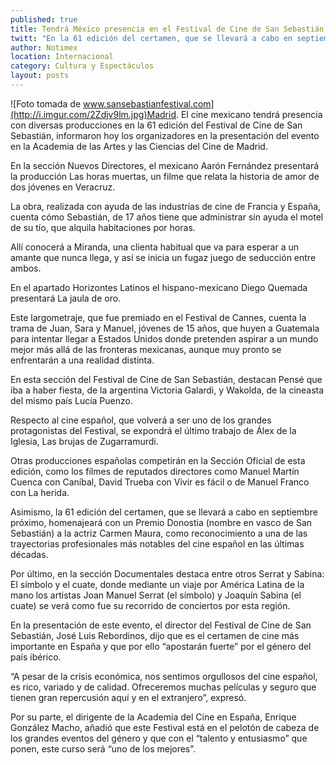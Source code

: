 ```yaml
---
published: true
title: Tendrá México presencia en el Festival de Cine de San Sebastián
twitt: "En la 61 edición del certamen, que se llevará a cabo en septiembre próximo, el cine mexicano tendrá presencia con diversas producciones."
author: Notimex
location: Internacional
category: Cultura y Espectáculos
layout: posts
---
```


![Foto tomada de www.sansebastianfestival.com](http://i.imgur.com/2Zdjv9lm.jpg)Madrid. El cine mexicano tendrá presencia con diversas producciones en la 61 edición del Festival de Cine de San Sebastián, informaron hoy los organizadores en la presentación del evento en la Academia de las Artes y las Ciencias del Cine de Madrid.

En la sección Nuevos Directores, el mexicano Aarón Fernández presentará la producción Las horas muertas, un filme que relata la historia de amor de dos jóvenes en Veracruz.

La obra, realizada con ayuda de las industrias de cine de Francia y España, cuenta cómo Sebastián, de 17 años tiene que administrar sin ayuda el motel de su tío, que alquila habitaciones por horas.

Allí conocerá a Miranda, una clienta habitual que va para esperar a un amante que nunca llega, y así se inicia un fugaz juego de seducción entre ambos.

En el apartado Horizontes Latinos el hispano-mexicano Diego Quemada presentará La jaula de oro.

Este largometraje, que fue premiado en el Festival de Cannes, cuenta la trama de Juan, Sara y Manuel, jóvenes de 15 años, que huyen a Guatemala para intentar llegar a Estados Unidos donde pretenden aspirar a un mundo mejor más allá de las fronteras mexicanas, aunque muy pronto se enfrentarán a una realidad distinta.

En esta sección del Festival de Cine de San Sebastián, destacan Pensé que iba a haber fiesta, de la argentina Victoria Galardi, y Wakolda, de la cineasta del mismo país Lucía Puenzo.

Respecto al cine español, que volverá a ser uno de los grandes protagonistas del Festival, se expondrá el último trabajo de Álex de la Iglesia, Las brujas de Zugarramurdi.

Otras producciones españolas competirán en la Sección Oficial de esta edición, como los filmes de reputados directores como Manuel Martín Cuenca con Caníbal, David Trueba con Vivir es fácil o de Manuel Franco con La herida.

Asimismo, la 61 edición del certamen, que se llevará a cabo en septiembre próximo, homenajeará con un Premio Donostia (nombre en vasco de San Sebastián) a la actriz Carmen Maura, como reconocimiento a una de las trayectorias profesionales más notables del cine español en las últimas décadas.

Por último, en la sección Documentales destaca entre otros Serrat y Sabina: El símbolo y el cuate, donde mediante un viaje por América Latina de la mano los artistas Joan Manuel Serrat (el símbolo) y Joaquín Sabina (el cuate) se verá como fue su recorrido de conciertos por esta región.

En la presentación de este evento, el director del Festival de Cine de San Sebastián, José Luis Rebordinos, dijo que es el certamen de cine más importante en España y que por ello “apostarán fuerte” por el género del país ibérico.

“A pesar de la crisis económica, nos sentimos orgullosos del cine español, es rico, variado y de calidad. Ofreceremos muchas películas y seguro que tienen gran repercusión aquí y en el extranjero”, expresó.

Por su parte, el dirigente de la Academia del Cine en España, Enrique González Macho, añadió que este Festival está en el pelotón de cabeza de los grandes eventos del género y que con el “talento y entusiasmo” que ponen, este curso será “uno de los mejores”.
